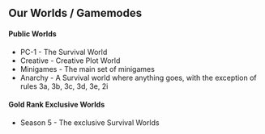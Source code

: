 ## **Our Worlds / Gamemodes**

#### Public Worlds
* PC-1 - The Survival World
* Creative - Creative Plot World
* Minigames - The main set of minigames
* Anarchy - A Survival world where anything goes, with the exception of rules 3a, 3b, 3c, 3d, 3e, 2i

#### Gold Rank Exclusive Worlds
* Season 5 - The exclusive Survival Worlds